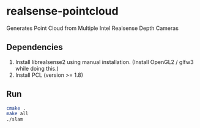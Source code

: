 # realsense-pointcloud
Generates Point Cloud from Multiple Intel Realsense Depth Cameras

## Dependencies
1. Install librealsense2 using manual installation. (Install OpenGL2 / glfw3 while doing this.)
2. Install PCL (version >= 1.8)

## Run
```bash
cmake .
make all
./slam
```

